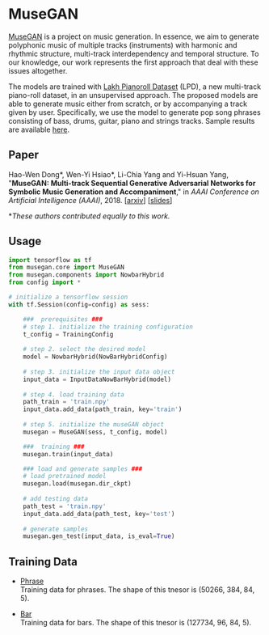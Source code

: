 MuseGAN
=======

[MuseGAN](https://salu133445.github.io/musegan/) is a project on music generation.
In essence, we aim to generate polyphonic music of multiple tracks (instruments) with harmonic and rhythmic structure, multi-track interdependency and temporal structure.
To our knowledge, our work represents the first approach that deal with these issues altogether.

The models are trained with [Lakh Pianoroll Dataset](https://salu133445.github.io/musegan/dataset) (LPD), a new multi-track piano-roll dataset, in an unsupervised approach.
The proposed models are able to generate music either from scratch, or by accompanying a track given by user.
Specifically, we use the model to generate pop song phrases consisting of bass, drums, guitar, piano and strings tracks.
Sample results are available [here](https://salu133445.github.io/musegan/results).

Paper
-----

Hao-Wen Dong\*, Wen-Yi Hsiao\*, Li-Chia Yang and Yi-Hsuan Yang, "**MuseGAN: Multi-track Sequential Generative Adversarial Networks for Symbolic Music Generation and Accompaniment**," in *AAAI Conference on Artificial Intelligence (AAAI)*, 2018.
[[arxiv](http://arxiv.org/abs/1709.06298)]
[[slides](https://github.com/salu133445/musegan/blob/master/docs/pdf/musegan-aaai2018-slides.pdf)]

\**These authors contributed equally to this work.*

Usage
-----

```python
import tensorflow as tf
from musegan.core import MuseGAN
from musegan.components import NowbarHybrid
from config import *

# initialize a tensorflow session
with tf.Session(config=config) as sess:

    ###  prerequisites ###
    # step 1. initialize the training configuration
    t_config = TrainingConfig
    
    # step 2. select the desired model
    model = NowbarHybrid(NowBarHybridConfig)
    
    # step 3. initialize the input data object
    input_data = InputDataNowBarHybrid(model)
    
    # step 4. load training data
    path_train = 'train.npy'
    input_data.add_data(path_train, key='train')
    
    # step 5. initialize the museGAN object
    musegan = MuseGAN(sess, t_config, model)

    ###  training ###
    musegan.train(input_data)

    ### load and generate samples ###
    # load pretrained model
    musegan.load(musegan.dir_ckpt)
    
    # add testing data
    path_test = 'train.npy'
    input_data.add_data(path_test, key='test')
    
    # generate samples
    musegan.gen_test(input_data, is_eval=True)
```
Training Data
--------------------------
 * [Phrase](https://drive.google.com/file/d/1-bQCO6ZxpIgdMM7zXhNJViovHjtBKXde/view)   
 Training data for phrases. The shape of this tnesor is (50266, 384, 84, 5). 
 
 * [Bar](https://drive.google.com/file/d/1Xxj6WU82fcgY9UtBpXJGOspoUkMu58xC/view?usp=sharing)    
 Training data for bars. The shape of this tnesor is (127734, 96, 84, 5). 
<!-- 
Latent Space Interpolation
--------------------------
--!>
<!-- 
![image](https://github.com/salu133445/musegan/blob/master/docs/figs/train.gif)
--!>

